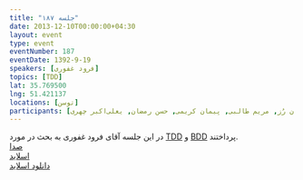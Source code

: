 ```yaml
---
title: "جلسه ۱۸۷"
date: 2013-12-10T00:00:00+04:30
layout: event
type: event
eventNumber: 187
eventDate: 1392-9-19
speakers: [فرود غفوری]
topics: [TDD]
lat: 35.769500
lng: 51.421137
locations: [توسن]
participants: [بهنام توکلی کرمانی, کیوان هدایتی, فرود غفوری, محمدرضا کمالی‌فرد, ابوالفضل حمیدی, دانیال بهزادی, علی رستمی, مازیار سجودیان, ادوین بابومیان, پیمان فراهانی, مهدی محمدی, کیهان بابازاده, سعید وایقانی, سید مجید عظیمی, حسین حامدی, مریم رضایی, یه انقلابی, مصطفی پورزعفرانی, محمدرضا حیدریان, احمد صوفی محمودی, مرتضی جوان, رضا بخشایشی, مصطفی خادم, سید حمید مهدوی, نوید امامی, حامد برنج‌شاد, علی حفاظتی, بهداد عابدی, آریا یعقوبی, بهنام بهجت مرندی, محمد عبدلی راد, آرش تبریزیان, مصطفی میرموسوی, سعید نقدی, چالیست, حسین آقایی, فرید دهقان, ساسان رُز, مریم طالبی, پیمان کریمی, حسن رمضان, یعلی‌اکبر چهری]
---
```

در این جلسه آقای فرود غفوری به بحث در مورد [TDD](http://en.wikipedia.org/wiki/Test-driven_development) و [BDD](http://en.wikipedia.org/wiki/Behavior-driven_development) پرداختند.  
[صدا](https://archive.org/details/tehlug_187_tdd)  
[اسلاید](/events/presentations/187/tdd)   
[دانلود اسلاید](/events/presentations/187/tdd.zip)   


